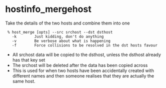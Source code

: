 # hostinfo\_mergehost #

Take the details of the two hosts and combine them into one
```
 % host_merge [opts] --src srchost --dst dsthost
   -k        Just kidding, don't do anything
   -v        Be verbose about what is happening
   -f        Force collisions to be resolved in the dst hosts favour
```

  * All srchost data will be copied to the dsthost, unless the dsthost already has that key set
  * The srchost will be deleted after the data has been copied across
  * This is used for when two hosts have been accidentally created with different names and then someone realises that they are actually the same host.